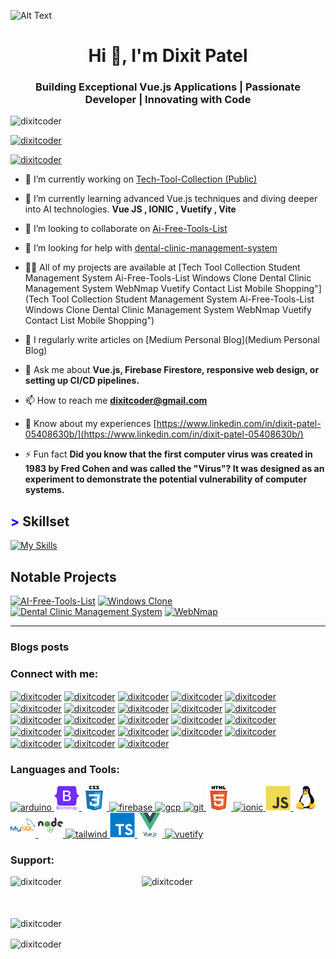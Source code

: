 
![Alt Text](https://think360studio-media.s3.ap-south-1.amazonaws.com/photo/plugin/article/2022/Ionic-11102022.jpg)

<h1 align="center">Hi 👋, I'm Dixit Patel</h1>
<h3 align="center">Building Exceptional Vue.js Applications | Passionate Developer | Innovating with Code</h3>

<p align="left"> <img src="https://komarev.com/ghpvc/?username=dixitcoder&label=Profile%20views&color=0e75b6&style=flat" alt="dixitcoder" /> </p>

<p align="left"> <a href="https://github.com/ryo-ma/github-profile-trophy"><img src="https://github-profile-trophy.vercel.app/?username=dixitcoder" alt="dixitcoder" /></a> </p>

<p align="left"> <a href="https://twitter.com/dixitcoder" target="blank"><img src="https://img.shields.io/twitter/follow/dixitcoder?logo=twitter&style=for-the-badge" alt="dixitcoder" /></a> </p>

- 🔭 I’m currently working on [Tech-Tool-Collection (Public)](https://github.com/dixitcoder/Tech-Tool-Collection/tree/master)

- 🌱 I’m currently learning advanced Vue.js techniques and diving deeper into AI technologies. **Vue JS , IONIC , Vuetify , Vite**

- 👯 I’m looking to collaborate on [Ai-Free-Tools-List](https://github.com/dixitcoder/Ai-Free-Tools-List)

- 🤝 I’m looking for help with [dental-clinic-management-system](https://github.com/dixitcoder/dental-clinic-management-system-)

- 👨‍💻 All of my projects are available at [Tech Tool Collection Student Management System Ai-Free-Tools-List Windows Clone Dental Clinic Management System WebNmap Vuetify Contact List Mobile Shopping"](Tech Tool Collection Student Management System Ai-Free-Tools-List Windows Clone Dental Clinic Management System WebNmap Vuetify Contact List Mobile Shopping")

- 📝 I regularly write articles on [Medium Personal Blog](Medium Personal Blog)

- 💬 Ask me about **Vue.js, Firebase Firestore, responsive web design, or setting up CI/CD pipelines.**

- 📫 How to reach me **dixitcoder@gmail.com**

- 📄 Know about my experiences [https://www.linkedin.com/in/dixit-patel-05408630b/](https://www.linkedin.com/in/dixit-patel-05408630b/)

- ⚡ Fun fact **Did you know that the first computer virus was created in 1983 by Fred Cohen and was called the "Virus"? It was designed as an experiment to demonstrate the potential vulnerability of computer systems.**

## <span style="color: blue !important;">&gt;</span> Skillset
[![My Skills](https://skillicons.dev/icons?i=git,vue,flutter,javascript,typescript,git,kali&perline=12)](https://skillicons.dev)


## Notable Projects

[![AI-Free-Tools-List](https://github-readme-stats.vercel.app/api/pin/?username=dixitcoder&repo=Ai-Free-Tools-List&border_color=289BF9&bg_color=0D1117&title_color=C9D1D9&text_color=8B949E&icon_color=289BF9)](https://github.com/dixitcoder/Ai-Free-Tools-List)
[![Windows Clone](https://github-readme-stats.vercel.app/api/pin/?username=dixitcoder&repo=windows-clone&border_color=289BF9&bg_color=0D1117&title_color=C9D1D9&text_color=8B949E&icon_color=289BF9)](https://github.com/dixitcoder/windows-clone/tree/main)
[![Dental Clinic Management System](https://github-readme-stats.vercel.app/api/pin/?username=dixitcoder&repo=dental-clinic-management-system-&border_color=289BF9&bg_color=0D1117&title_color=C9D1D9&text_color=8B949E&icon_color=289BF9)](https://github.com/dixitcoder/dental-clinic-management-system-)
[![WebNmap](https://github-readme-stats.vercel.app/api/pin/?username=dixitcoder&repo=WebNmap&border_color=289BF9&bg_color=0D1117&title_color=C9D1D9&text_color=8B949E&icon_color=289BF9)](https://github.com/dixitcoder/WebNmap)

---

### Blogs posts
<!-- BLOG-POST-LIST:START -->
<!-- BLOG-POST-LIST:END -->

<h3 align="left">Connect with me:</h3>
<p align="left">
<a href="https://codepen.io/dixitcoder" target="blank"><img align="center" src="https://raw.githubusercontent.com/rahuldkjain/github-profile-readme-generator/master/src/images/icons/Social/codepen.svg" alt="dixitcoder" height="30" width="40" /></a>
<a href="https://dev.to/dixitcoder" target="blank"><img align="center" src="https://raw.githubusercontent.com/rahuldkjain/github-profile-readme-generator/master/src/images/icons/Social/devto.svg" alt="dixitcoder" height="30" width="40" /></a>
<a href="https://twitter.com/dixitcoder" target="blank"><img align="center" src="https://raw.githubusercontent.com/rahuldkjain/github-profile-readme-generator/master/src/images/icons/Social/twitter.svg" alt="dixitcoder" height="30" width="40" /></a>
<a href="https://linkedin.com/in/dixitcoder" target="blank"><img align="center" src="https://raw.githubusercontent.com/rahuldkjain/github-profile-readme-generator/master/src/images/icons/Social/linked-in-alt.svg" alt="dixitcoder" height="30" width="40" /></a>
<a href="https://stackoverflow.com/users/dixitcoder" target="blank"><img align="center" src="https://raw.githubusercontent.com/rahuldkjain/github-profile-readme-generator/master/src/images/icons/Social/stack-overflow.svg" alt="dixitcoder" height="30" width="40" /></a>
<a href="https://codesandbox.com/dixitcoder" target="blank"><img align="center" src="https://raw.githubusercontent.com/rahuldkjain/github-profile-readme-generator/master/src/images/icons/Social/codesandbox.svg" alt="dixitcoder" height="30" width="40" /></a>
<a href="https://kaggle.com/dixitcoder" target="blank"><img align="center" src="https://raw.githubusercontent.com/rahuldkjain/github-profile-readme-generator/master/src/images/icons/Social/kaggle.svg" alt="dixitcoder" height="30" width="40" /></a>
<a href="https://fb.com/dixitcoder" target="blank"><img align="center" src="https://raw.githubusercontent.com/rahuldkjain/github-profile-readme-generator/master/src/images/icons/Social/facebook.svg" alt="dixitcoder" height="30" width="40" /></a>
<a href="https://instagram.com/dixitcoder" target="blank"><img align="center" src="https://raw.githubusercontent.com/rahuldkjain/github-profile-readme-generator/master/src/images/icons/Social/instagram.svg" alt="dixitcoder" height="30" width="40" /></a>
<a href="https://dribbble.com/dixitcoder" target="blank"><img align="center" src="https://raw.githubusercontent.com/rahuldkjain/github-profile-readme-generator/master/src/images/icons/Social/dribbble.svg" alt="dixitcoder" height="30" width="40" /></a>
<a href="https://www.behance.net/dixitcoder" target="blank"><img align="center" src="https://raw.githubusercontent.com/rahuldkjain/github-profile-readme-generator/master/src/images/icons/Social/behance.svg" alt="dixitcoder" height="30" width="40" /></a>
<a href="https://hashnode.com/dixitcoder" target="blank"><img align="center" src="https://raw.githubusercontent.com/rahuldkjain/github-profile-readme-generator/master/src/images/icons/Social/hashnode.svg" alt="dixitcoder" height="30" width="40" /></a>
<a href="https://medium.com/dixitcoder" target="blank"><img align="center" src="https://raw.githubusercontent.com/rahuldkjain/github-profile-readme-generator/master/src/images/icons/Social/medium.svg" alt="dixitcoder" height="30" width="40" /></a>
<a href="https://www.youtube.com/c/dixitcoder" target="blank"><img align="center" src="https://raw.githubusercontent.com/rahuldkjain/github-profile-readme-generator/master/src/images/icons/Social/youtube.svg" alt="dixitcoder" height="30" width="40" /></a>
<a href="https://www.codechef.com/users/dixitcoder" target="blank"><img align="center" src="https://cdn.jsdelivr.net/npm/simple-icons@3.1.0/icons/codechef.svg" alt="dixitcoder" height="30" width="40" /></a>
<a href="https://www.hackerrank.com/dixitcoder" target="blank"><img align="center" src="https://raw.githubusercontent.com/rahuldkjain/github-profile-readme-generator/master/src/images/icons/Social/hackerrank.svg" alt="dixitcoder" height="30" width="40" /></a>
<a href="https://codeforces.com/profile/dixitcoder" target="blank"><img align="center" src="https://raw.githubusercontent.com/rahuldkjain/github-profile-readme-generator/master/src/images/icons/Social/codeforces.svg" alt="dixitcoder" height="30" width="40" /></a>
<a href="https://www.leetcode.com/dixitcoder" target="blank"><img align="center" src="https://raw.githubusercontent.com/rahuldkjain/github-profile-readme-generator/master/src/images/icons/Social/leet-code.svg" alt="dixitcoder" height="30" width="40" /></a>
<a href="https://www.hackerearth.com/dixitcoder" target="blank"><img align="center" src="https://raw.githubusercontent.com/rahuldkjain/github-profile-readme-generator/master/src/images/icons/Social/hackerearth.svg" alt="dixitcoder" height="30" width="40" /></a>
<a href="https://auth.geeksforgeeks.org/user/dixitcoder" target="blank"><img align="center" src="https://raw.githubusercontent.com/rahuldkjain/github-profile-readme-generator/master/src/images/icons/Social/geeks-for-geeks.svg" alt="dixitcoder" height="30" width="40" /></a>
<a href="https://www.topcoder.com/members/dixitcoder" target="blank"><img align="center" src="https://raw.githubusercontent.com/rahuldkjain/github-profile-readme-generator/master/src/images/icons/Social/topcoder.svg" alt="dixitcoder" height="30" width="40" /></a>
<a href="https://discord.gg/dixitcoder" target="blank"><img align="center" src="https://raw.githubusercontent.com/rahuldkjain/github-profile-readme-generator/master/src/images/icons/Social/discord.svg" alt="dixitcoder" height="30" width="40" /></a>
<a href="/dixitcoder" target="blank"><img align="center" src="https://raw.githubusercontent.com/rahuldkjain/github-profile-readme-generator/master/src/images/icons/Social/rss.svg" alt="dixitcoder" height="30" width="40" /></a>
</p>

<h3 align="left">Languages and Tools:</h3>
<p align="left"> <a href="https://www.arduino.cc/" target="_blank" rel="noreferrer"> <img src="https://cdn.worldvectorlogo.com/logos/arduino-1.svg" alt="arduino" width="40" height="40"/> </a> <a href="https://getbootstrap.com" target="_blank" rel="noreferrer"> <img src="https://raw.githubusercontent.com/devicons/devicon/master/icons/bootstrap/bootstrap-plain-wordmark.svg" alt="bootstrap" width="40" height="40"/> </a> <a href="https://www.w3schools.com/css/" target="_blank" rel="noreferrer"> <img src="https://raw.githubusercontent.com/devicons/devicon/master/icons/css3/css3-original-wordmark.svg" alt="css3" width="40" height="40"/> </a> <a href="https://firebase.google.com/" target="_blank" rel="noreferrer"> <img src="https://www.vectorlogo.zone/logos/firebase/firebase-icon.svg" alt="firebase" width="40" height="40"/> </a> <a href="https://cloud.google.com" target="_blank" rel="noreferrer"> <img src="https://www.vectorlogo.zone/logos/google_cloud/google_cloud-icon.svg" alt="gcp" width="40" height="40"/> </a> <a href="https://git-scm.com/" target="_blank" rel="noreferrer"> <img src="https://www.vectorlogo.zone/logos/git-scm/git-scm-icon.svg" alt="git" width="40" height="40"/> </a> <a href="https://www.w3.org/html/" target="_blank" rel="noreferrer"> <img src="https://raw.githubusercontent.com/devicons/devicon/master/icons/html5/html5-original-wordmark.svg" alt="html5" width="40" height="40"/> </a> <a href="https://ionicframework.com" target="_blank" rel="noreferrer"> <img src="https://upload.wikimedia.org/wikipedia/commons/d/d1/Ionic_Logo.svg" alt="ionic" width="40" height="40"/> </a> <a href="https://developer.mozilla.org/en-US/docs/Web/JavaScript" target="_blank" rel="noreferrer"> <img src="https://raw.githubusercontent.com/devicons/devicon/master/icons/javascript/javascript-original.svg" alt="javascript" width="40" height="40"/> </a> <a href="https://www.linux.org/" target="_blank" rel="noreferrer"> <img src="https://raw.githubusercontent.com/devicons/devicon/master/icons/linux/linux-original.svg" alt="linux" width="40" height="40"/> </a> <a href="https://www.mysql.com/" target="_blank" rel="noreferrer"> <img src="https://raw.githubusercontent.com/devicons/devicon/master/icons/mysql/mysql-original-wordmark.svg" alt="mysql" width="40" height="40"/> </a> <a href="https://nodejs.org" target="_blank" rel="noreferrer"> <img src="https://raw.githubusercontent.com/devicons/devicon/master/icons/nodejs/nodejs-original-wordmark.svg" alt="nodejs" width="40" height="40"/> </a> <a href="https://tailwindcss.com/" target="_blank" rel="noreferrer"> <img src="https://www.vectorlogo.zone/logos/tailwindcss/tailwindcss-icon.svg" alt="tailwind" width="40" height="40"/> </a> <a href="https://www.typescriptlang.org/" target="_blank" rel="noreferrer"> <img src="https://raw.githubusercontent.com/devicons/devicon/master/icons/typescript/typescript-original.svg" alt="typescript" width="40" height="40"/> </a> <a href="https://vuejs.org/" target="_blank" rel="noreferrer"> <img src="https://raw.githubusercontent.com/devicons/devicon/master/icons/vuejs/vuejs-original-wordmark.svg" alt="vuejs" width="40" height="40"/> </a> <a href="https://vuetifyjs.com/en/" target="_blank" rel="noreferrer"> <img src="https://bestofjs.org/logos/vuetify.svg" alt="vuetify" width="40" height="40"/> </a> </p>

<h3 align="left">Support:</h3>
<p><a href="https://www.buymeacoffee.com/dixitcoder"> <img align="left" src="https://cdn.buymeacoffee.com/buttons/v2/default-yellow.png" height="50" width="210" alt="dixitcoder" /></a><a href="https://ko-fi.com/dixitcoder"> <img align="left" src="https://cdn.ko-fi.com/cdn/kofi3.png?v=3" height="50" width="210" alt="dixitcoder" /></a></p><br><br>


<p>&nbsp;<img align="center" src="https://github-readme-stats.vercel.app/api?username=dixitcoder&show_icons=true&locale=en" alt="dixitcoder" /></p>

<p><img align="center" src="https://github-readme-streak-stats.herokuapp.com/?user=dixitcoder&" alt="dixitcoder" /></p>

